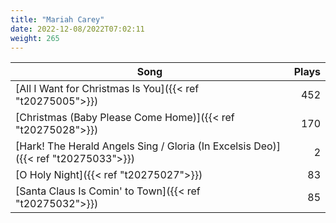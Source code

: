 ```yaml
---
title: "Mariah Carey"
date: 2022-12-08/2022T07:02:11
weight: 265
---
```




 Song | Plays 
----- | -----:
[All I Want for Christmas Is You]({{< ref "t20275005">}}) | 452
[Christmas (Baby Please Come Home)]({{< ref "t20275028">}}) | 170
[Hark! The Herald Angels Sing / Gloria (In Excelsis Deo)]({{< ref "t20275033">}}) | 2
[O Holy Night]({{< ref "t20275027">}}) | 83
[Santa Claus Is Comin' to Town]({{< ref "t20275032">}}) | 85
